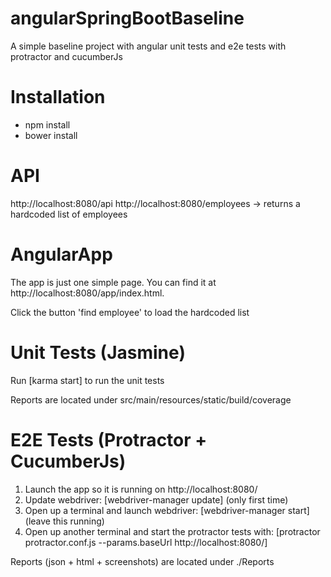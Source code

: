 # angularSpringBootBaseline
A simple baseline project with angular unit tests and e2e tests with protractor and cucumberJs

# Installation
- npm install
- bower install

# API
http://localhost:8080/api
http://localhost:8080/employees -> returns a hardcoded list of employees

# AngularApp
The app is just one simple page. You can find it at http://localhost:8080/app/index.html.

Click the button 'find employee' to load the hardcoded list

# Unit Tests (Jasmine)
Run [karma start] to run the unit tests

Reports are located under src/main/resources/static/build/coverage

# E2E Tests (Protractor + CucumberJs)
1. Launch the app so it is running on http://localhost:8080/
1. Update webdriver: [webdriver-manager update] (only first time)
1. Open up a terminal and launch webdriver: [webdriver-manager start]  (leave this running)
1. Open up another terminal and start the protractor tests with: [protractor protractor.conf.js --params.baseUrl http://localhost:8080/]

Reports (json + html + screenshots) are located under ./Reports


